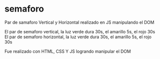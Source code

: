 # semaforo
Par de samaforo Vertical y Horizontal realizado en JS manipulando el DOM

El par de semaforo vertical, la luz verde dura 30s, el amarillo 5s, el rojo 30s
El par de semaforo horizontal, la luz verde dura 30s, el amarillo 5s, el rojo 30s

Fue realizado con HTML, CSS Y JS logrando manipular el DOM
